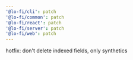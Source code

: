 ```yaml
---
'@lo-fi/cli': patch
'@lo-fi/common': patch
'@lo-fi/react': patch
'@lo-fi/server': patch
'@lo-fi/web': patch
---
```


hotfix: don't delete indexed fields, only synthetics
